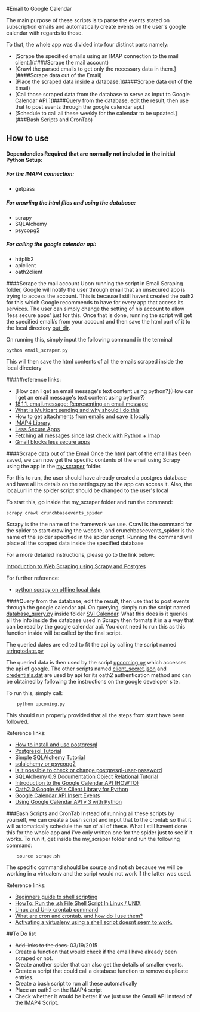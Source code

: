 #Email to Google Calendar

The main purpose of these scripts is to parse the events stated on subscription emails and automatically create events on the user's google calendar with regards to those.

To that, the whole app was divided into four distinct parts namely:
* [Scrape the specified emails using an IMAP connection to the mail client.](####Scrape the mail account)
* [Crawl the parsed emails to get only the necessary data in them.](####Scrape data out of the Email)
* [Place the scraped data inside a database.](####Scrape data out of the Email)
* [Call those scraped data from the database to serve as input to Google Calendar API.](####Query from the database, edit the result, then use that to post events through the google calendar api.)
* [Schedule to call all these weekly for the calendar to be updated.](###Bash Scripts and CronTab)

## How to use
#### Dependendies Required that are normally not included in the initial Python Setup:
##### For the IMAP4 connection:
* getpass

##### For crawling the html files and using the database:
* scrapy
* SQLAlchemy
* psycopg2

##### For calling the google calendar api:
* httplib2
* apiclient
* oath2client

####Scrape the mail account
Upon running the script in Email Scraping folder, Google will notify the user through email that an unsecured app is trying to access the account. This is because I still havent created the oath2 for this which Google recommends to have for every app that access its services. The user can simply change the setting of his account to allow 'less secure apps' just for this. Once that is done, running the script will get the specified email/s from your account and then save the html part of it to the local directory [out_dir](https://github.com/SiliconValleyInsight/svi-training-a/tree/master/code-samples/week4/SVI%20Email%20to%20Calendar/Email%20Scraping/out_dir).

On running this, simply input the following command in the terminal

    python email_scraper.py
This will then save the html contents of all the emails scraped inside the local directory

#####reference links:
*   [How can I get an email message's text content using python?](How can I get an email message's text content using python?)
*   [18.1.1. email.message: Representing an email message](https://docs.python.org/2/library/email.message.html)
*   [What is Multipart sending and why should I do this](https://www.interspire.com/support/kb/questions/563/What+is+multipart+sending+and+why+should+I+do+this%3F)
*   [How to get attachments from emails and save it locally](http://stackoverflow.com/questions/18497397/how-to-get-csv-attachment-from-email-and-save-it)
*   [IMAP4 Library](http://pymotw.com/2/imaplib/)
*   [Less Secure Apps](https://www.google.com/settings/security/lesssecureapps)
*   [Fetching all messages since last check with Python + Imap](https://blog.jtlebi.fr/2013/04/12/fetching-all-messages-since-last-check-with-python-imap/)
*   [Gmail blocks less secure apps](http://www.ghacks.net/2014/07/21/gmail-starts-block-less-secure-apps-enable-access/)

####Scrape data out of the Email
Once the html part of the email has been saved, we can now get the specific contents of the email using Scrapy using the app in the [my_scraper](https://github.com/SiliconValleyInsight/svi-training-a/tree/master/code-samples/week4/SVI%20Email%20to%20Calendar/my_scraper) folder.

For this to run, the user should have already created a postgres database and have all its details on the settings.py so the app can access it. Also, the local_url in the spider script should be changed to the user's local

To start this, go inside the my_scraper folder and run the command:

    scrapy crawl crunchbaseevents_spider
Scrapy is the the name of the framework we use. Crawl is the command for the spider to start crawling the website, and crunchbaseevents_spider is the name of the spider specified in the spider script. Running the command will place all the scraped data inside the specified database

For a more detailed instructions, please go to the link below:

[Introduction to Web Scraping using Scrapy and Postgres](http://newcoder.io/scrape/intro/)

For further reference:
*   [python scrapy on offline local data](http://stackoverflow.com/questions/19385837/python-scrapy-on-offline-local-data)

####Query from the database, edit the result, then use that to post events through the google calendar api.
On querying, simply run the script named  [database_query.py](https://github.com/SiliconValleyInsight/svi-training-a/blob/master/code-samples/week4/SVI%20Email%20to%20Calendar/SVI%20Calendar/database_query.py) inside folder [SVI Calendar](https://github.com/SiliconValleyInsight/svi-training-a/tree/master/code-samples/week4/SVI%20Email%20to%20Calendar/SVI%20Calendar). What this does is it queries all the info inside the database used in Scrapy then formats it in a a way that can be read by the google calendar api. You dont need to run this as this function inside will be called by the final script.

The queried dates are edited to fit the api by calling the script named [stringtodate.py](https://github.com/SiliconValleyInsight/svi-training-a/blob/master/code-samples/week4/SVI%20Email%20to%20Calendar/SVI%20Calendar/stringtodate.py)

The queried data is then used by the script [upcoming.py](https://github.com/SiliconValleyInsight/svi-training-a/blob/master/code-samples/week4/SVI%20Email%20to%20Calendar/SVI%20Calendar/upcoming.py) which accesses the api of google. The other scripts named [client_secret.json](https://github.com/SiliconValleyInsight/svi-training-a/blob/master/code-samples/week4/SVI%20Email%20to%20Calendar/SVI%20Calendar/client_secret.json) and [credentials.dat](https://github.com/SiliconValleyInsight/svi-training-a/blob/master/code-samples/week4/SVI%20Email%20to%20Calendar/SVI%20Calendar/credentials.dat) are used by api for its oath2 authentication method and can be obtained by following the instructions on the google developer site.

To run this, simply call:

        python upcoming.py
This should run properly provided that all the steps from start have been followed.

Reference links:
*   [How to install and use postgresql](https://www.digitalocean.com/community/tutorials/how-to-install-and-use-postgresql-on-ubuntu-14-04)
*   [Postgresql Tutorial](http://zetcode.com/db/postgresqlpythontutorial/)
*   [Simple SQLAlchemy Tutorial](http://www.blog.pythonlibrary.org/2012/07/01/a-simple-sqlalchemy-0-7-0-8-tutorial/)
*   [sqlalchemy or psycopg2](http://stackoverflow.com/questions/8588126/sqlalchemy-or-psycopg2)
*   [is it possible to check or change postgresql-user-password](http://stackoverflow.com/questions/12720967/is-possible-to-check-or-change-postgresql-user-password)
*   [SQLAlchemy 0.9 Documentation Object Relational Tutorial](http://docs.sqlalchemy.org/en/rel_0_9/orm/tutorial.html)
*   [Introduction to the Google Calendar API (HOWTO)](http://www.oeey.com/2014/10/google-calendar-api.html)
*   [Oath2.0 Google APIs Client Library for Python](https://developers.google.com/api-client-library/python/guide/aaa_oauth#flow_from_clientsecrets)
*   [Google Calendar API Insert Events](https://developers.google.com/google-apps/calendar/v3/reference/events/insert)
*   [Using Google Calendar API v 3 with Python](http://stackoverflow.com/questions/14058964/using-google-calendar-api-v-3-with-python)

###Bash Scripts and CronTab
Instead of running all these scripts by yourself, we can create a bash script and input that to the crontab so that it will automatically schedule the run of all of these. What I still havent done this for the whole app and i've only written one for the spider just to see if it works. To run it, get inside the my_scraper folder and run the following command:

        source scrape.sh
The specific command should be source and not sh because we will be working in a virtualenv and the script would not work if the latter was used.

Reference links:
*   [Beginners guide to shell scripting](http://www.howtogeek.com/67469/the-beginners-guide-to-shell-scripting-the-basics/)
*   [HowTo: Run the .sh File Shell Script In Linux / UNIX](http://www.cyberciti.biz/faq/run-execute-sh-shell-script/)
*   [Linux and Unix crontab command](http://www.computerhope.com/unix/ucrontab.htm)
*   [What are cron and crontab, and how do I use them?](https://kb.iu.edu/d/afiz)
*   [Activating a virtualenv using a shell script doesnt seem to work.](http://stackoverflow.com/questions/7369145/activating-a-virtualenv-using-a-shell-script-doesnt-seem-to-work)

##To Do list
* <s>Add links to the docs.</s> 03/19/2015
* Create a function that would check if the email have already been scraped or not.
* Create another spider that can also get the details of smaller events.
* Create a script that could call a database function to remove duplicate entries.
* Create a bash script to run all these automatically
* Place an oath2 on the IMAP4 script
* Check whether it would be better if we just use the Gmail API instead of the IMAP4 Script.
